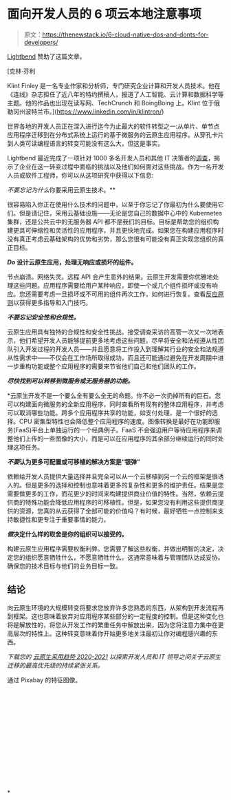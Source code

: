 # 面向开发人员的 6 项云本地注意事项

> 原文：<https://thenewstack.io/6-cloud-native-dos-and-donts-for-developers/>

[Lightbend](https://www.lightbend.com/) 赞助了这篇文章。

 [克林·芬利

Klint Finley 是一名专业作家和分析师，专门研究企业计算和开发人员技术。他在《连线》杂志担任了近八年的特约撰稿人，报道了人工智能、云计算和数据科学等主题。他的作品也出现在读写网、TechCrunch 和 BoingBoing 上。Klint 位于俄勒冈州波特兰市。](https://www.linkedin.com/in/klintron/) 

世界各地的开发人员正在深入进行迄今为止最大的软件转型之一:从单片、单节点应用程序迁移到在分布式系统上运行的基于微服务的云原生应用程序。从穿孔卡片到人类可读编程语言的转变可能没有这么大，但这是事实。

Lightbend 最近完成了一项针对 1000 多名开发人员和其他 IT 决策者的[调查](https://info.lightbend.com/Cloud-Native-Adoption-Trends-Report.html?utm_source=website&utm_medium=resource-panel&utm_campaign=COLL-2020-Cloud-Native-Adoption-Trends-Report&utm_term=none&utm_content=none)，揭示了企业在这一转变过程中面临的挑战以及他们如何面对这些挑战。作为一名开发人员或软件工程师，你可以从这项研究中获得以下信息:

***不要*忘记*为什么*你要采用云原生技术。**

很容易陷入你正在使用什么技术的问题中，以至于你忘记了你最初为什么要使用它们。但是请记住，采用云基础设施——无论是您自己的数据中心中的 Kubernetes 集群，还是公共云中的无服务器 API 都不是我们的目标。目标是帮助您的组织构建更具可伸缩性和灵活性的应用程序，并且更快地完成。如果您在构建应用程序时没有真正考虑云基础架构的优势和劣势，那么您很有可能没有真正实现您组织的真正目标。

***Do* 设计云原生应用，处理无响应或损坏的组件。**

节点崩溃。网络失灵。远程 API 会产生意外的结果。云原生开发需要你优雅地处理这些问题。应用程序需要给用户某种响应，即使一个或几个组件损坏或没有响应。您还需要考虑一旦损坏或不可用的组件再次工作，如何进行恢复。查看[反应原则](https://principles.reactive.foundation/)以获得更多指导和入门技巧。

***不要忘记安全性和合规性。***

云原生应用具有独特的合规性和安全性挑战。接受调查采访的高管一次又一次地表示，他们希望开发人员能够提前更多地考虑这些问题。尽早将安全和法规遵从性团队引入开发过程的开发人员——并且愿意将工作投入到理解其行业的安全和法规遵从性需求中——不仅会在工作场所取得成功，而且还可能通过避免在开发周期中进一步重构功能或整个应用程序的需要来节省他们自己和他们团队的工作。

***尽快找到可以转移到微服务或无服务器的功能。***

 *云原生开发不是一个要么全有要么全无的命题。你不必一次扔掉所有的巨石。您可以构建面向微服务的全新应用程序，同时查看所有现有的整体应用程序，并考虑可以取消哪些功能。跨多个应用程序共享的功能，如支付处理，是一个很好的选择。CPU 密集型特性也会降低整个应用程序的速度。图像转换是最好在功能即服务(FaaS)平台上单独运行的一个经典例子。FaaS 不会强迫用户等待应用程序来调整他们上传的一些图像的大小，而是可以在应用程序的其余部分继续运行的同时处理这项任务。

***不要*认为更多可配置或可移植的解决方案是“银弹”**

依赖给开发人员提供大量选择并且完全可以从一个云移植到另一个云的框架是很诱人的。但是更多的选择和控制也意味着更多的复杂性和更多的维护责任。结果是您需要做更多的工作，而花更少的时间来构建提供商业价值的特性。当然，依赖云提供商的特殊功能会降低应用程序的可移植性。但是，如果您没有利用这些提供商提供的资源，您真的从云获得了全部可能的价值吗？有时候，最好牺牲一点控制来支持敏捷性和更专注于重要事情的能力。

***做*决定什么样的取舍是你的组织可以接受的。**

构建云原生应用程序需要权衡利弊。您需要了解这些权衡，并做出明智的决定，决定您的组织愿意牺牲什么，不愿意牺牲什么。这通常意味着与管理团队达成妥协。确保您的技术目标与他们的业务目标一致。

## 结论

向云原生环境的大规模转变将要求您放弃许多您熟悉的东西，从架构到开发流程再到框架。这也意味着放弃对应用程序某些部分的一定程度的控制。但是这种变化也将是解放性的，将您从开发工作的繁重任务中解放出来，因为您将注意力集中在更高层次的特性上。这种转变意味着你开始更多地关注最初让你对编程感兴趣的东西。

*下载您的* [*云原生采用趋势 2020-2021*](https://info.lightbend.com/Cloud-Native-Adoption-Trends-Report.html) *以探索开发人员和 IT 领导之间关于云原生迁移的最高优先级的持续紧张关系。*

通过 Pixabay 的特征图像。

<svg xmlns:xlink="http://www.w3.org/1999/xlink" viewBox="0 0 68 31" version="1.1"><title>Group</title> <desc>Created with Sketch.</desc></svg>*